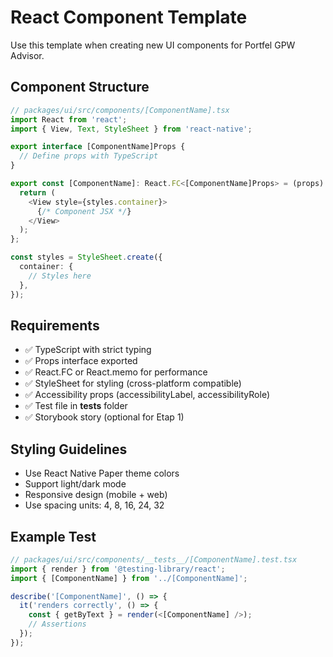 # React Component Template

Use this template when creating new UI components for Portfel GPW Advisor.

## Component Structure

```typescript
// packages/ui/src/components/[ComponentName].tsx
import React from 'react';
import { View, Text, StyleSheet } from 'react-native';

export interface [ComponentName]Props {
  // Define props with TypeScript
}

export const [ComponentName]: React.FC<[ComponentName]Props> = (props) => {
  return (
    <View style={styles.container}>
      {/* Component JSX */}
    </View>
  );
};

const styles = StyleSheet.create({
  container: {
    // Styles here
  },
});
```

## Requirements
- ✅ TypeScript with strict typing
- ✅ Props interface exported
- ✅ React.FC or React.memo for performance
- ✅ StyleSheet for styling (cross-platform compatible)
- ✅ Accessibility props (accessibilityLabel, accessibilityRole)
- ✅ Test file in __tests__ folder
- ✅ Storybook story (optional for Etap 1)

## Styling Guidelines
- Use React Native Paper theme colors
- Support light/dark mode
- Responsive design (mobile + web)
- Use spacing units: 4, 8, 16, 24, 32

## Example Test
```typescript
// packages/ui/src/components/__tests__/[ComponentName].test.tsx
import { render } from '@testing-library/react';
import { [ComponentName] } from '../[ComponentName]';

describe('[ComponentName]', () => {
  it('renders correctly', () => {
    const { getByText } = render(<[ComponentName] />);
    // Assertions
  });
});
```
